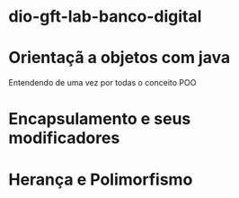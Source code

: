 # dio-gft-lab-banco-digital

# Orientaçã a objetos com java

Entendendo de uma vez por todas o conceito POO

# Encapsulamento e seus modificadores

# Herança e Polimorfismo
